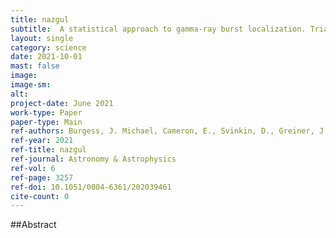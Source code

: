 ```yaml
---
title: nazgul
subtitle:  A statistical approach to gamma-ray burst localization. Triangulation via non stationary time series model
layout: single
category: science
date: 2021-10-01
mast: false
image: 
image-sm: 
alt: 
project-date: June 2021
work-type: Paper
paper-type: Main
ref-authors: Burgess, J. Michael, Cameron, E., Svinkin, D., Greiner, J.
ref-year: 2021
ref-title: nazgul
ref-journal: Astronomy & Astrophysics
ref-vol: 6
ref-page: 3257
ref-doi: 10.1051/0004-6361/202039461
cite-count: 0
---
```



##Abstract

